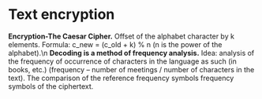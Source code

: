 # Text encryption
**Encryption-The Caesar Cipher.**
Offset of the alphabet character by k elements. Formula: c_new = (c_old + k) % n (n is the power of the alphabet).\n
**Decoding is a method of frequency analysis.**
Idea: analysis of the frequency of occurrence of characters in the language as such (in books, etc.) (frequency – number of meetings / number of characters in the text). The comparison of the reference frequency symbols frequency symbols of the ciphertext.
